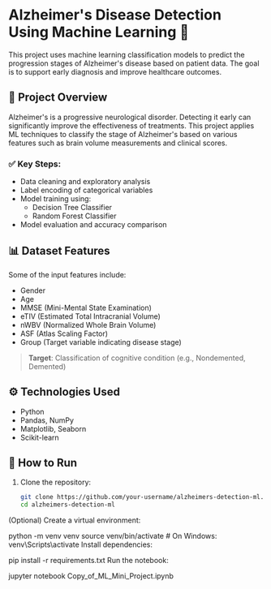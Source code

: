 # Alzheimer's Disease Detection Using Machine Learning 🧠

This project uses machine learning classification models to predict the progression stages of Alzheimer's disease based on patient data. The goal is to support early diagnosis and improve healthcare outcomes.

## 🧪 Project Overview

Alzheimer's is a progressive neurological disorder. Detecting it early can significantly improve the effectiveness of treatments. This project applies ML techniques to classify the stage of Alzheimer's based on various features such as brain volume measurements and clinical scores.

### ✅ Key Steps:
- Data cleaning and exploratory analysis
- Label encoding of categorical variables
- Model training using:
  - Decision Tree Classifier
  - Random Forest Classifier
- Model evaluation and accuracy comparison

## 📊 Dataset Features

Some of the input features include:
- Gender
- Age
- MMSE (Mini-Mental State Examination)
- eTIV (Estimated Total Intracranial Volume)
- nWBV (Normalized Whole Brain Volume)
- ASF (Atlas Scaling Factor)
- Group (Target variable indicating disease stage)

> **Target**: Classification of cognitive condition (e.g., Nondemented, Demented)

## ⚙️ Technologies Used

- Python
- Pandas, NumPy
- Matplotlib, Seaborn
- Scikit-learn

## 🚀 How to Run

1. Clone the repository:
   ```bash
   git clone https://github.com/your-username/alzheimers-detection-ml.git
   cd alzheimers-detection-ml
(Optional) Create a virtual environment:

python -m venv venv
source venv/bin/activate  # On Windows: venv\Scripts\activate
Install dependencies:

pip install -r requirements.txt
Run the notebook:

jupyter notebook Copy_of_ML_Mini_Project.ipynb
